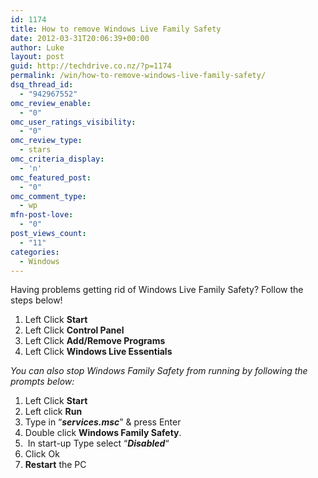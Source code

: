 ```yaml
---
id: 1174
title: How to remove Windows Live Family Safety
date: 2012-03-31T20:06:39+00:00
author: Luke
layout: post
guid: http://techdrive.co.nz/?p=1174
permalink: /win/how-to-remove-windows-live-family-safety/
dsq_thread_id:
  - "942967552"
omc_review_enable:
  - "0"
omc_user_ratings_visibility:
  - "0"
omc_review_type:
  - stars
omc_criteria_display:
  - 'n'
omc_featured_post:
  - "0"
omc_comment_type:
  - wp
mfn-post-love:
  - "0"
post_views_count:
  - "11"
categories:
  - Windows
---
```

Having problems getting rid of Windows Live Family Safety? Follow the steps below!

<ol start="1">
  <li>
    Left Click <strong>Start</strong>
  </li>
  <li>
    Left Click <strong>Control Panel</strong>
  </li>
  <li>
    Left Click <strong>Add/Remove Programs</strong>
  </li>
  <li>
    Left Click <strong>Windows Live Essentials</strong>
  </li>
</ol>

_You can also stop Windows Family Safety from running by following the prompts below:_

<ol start="1">
  <li>
    Left Click <strong>Start</strong>
  </li>
  <li>
    Left click <strong>Run</strong>
  </li>
  <li>
    Type in &#8220;<strong><em>services.msc</em></strong>&#8221; & press Enter
  </li>
  <li>
    Double click <strong>Windows Family Safety</strong>.
  </li>
  <li>
     In start-up Type select &#8220;<strong><em>Disabled</em></strong>&#8220;
  </li>
  <li>
    Click Ok
  </li>
  <li>
    <strong>Restart</strong> the PC
  </li>
</ol>